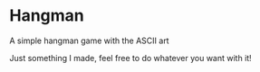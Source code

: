 # Hangman
A simple hangman game with the ASCII art

Just something I made, feel free to do whatever you want with it!
